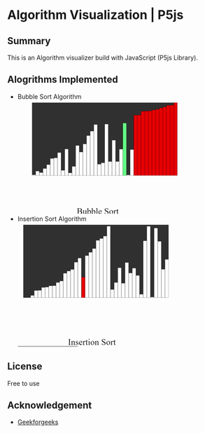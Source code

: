 # Algorithm Visualization | P5js

## Summary

This is an Algorithm visualizer build with JavaScript (P5js Library).

## Alogrithms Implemented

- Bubble Sort Algorithm
  ![bubble](./image/bubbleSort2.gif)
- Insertion Sort Algorithm
  ![insertion](./image/insertionSort2.gif)

## License

Free to use

## Acknowledgement

- [Geekforgeeks](https://www.geeksforgeeks.org/p5-js-bubble-sort/)
